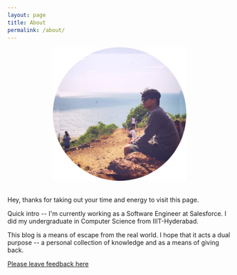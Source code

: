 ```yaml
---
layout: page
title: About
permalink: /about/
---
```


<p align="center">
<img src="/assets/vivek.png" alt="position" width="300" height="300"/>
</p>

<br>
Hey, thanks for taking out your time and energy to visit this page. 

Quick intro -- I'm currently working as a Software Engineer at Salesforce. I did my undergraduate in Computer Science from IIIT-Hyderabad.

This blog is a means of escape from the real world. I hope that it acts a dual purpose -- a personal collection of knowledge and as a means of giving back. 

[Please leave feedback here](https://www.admonymous.co/vivek)